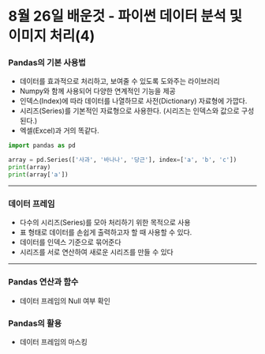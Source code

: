 # 8월 26일 배운것 - 파이썬 데이터 분석 및 이미지 처리(4)


### Pandas의 기본 사용법

- 데이터를 효과적으로 처리하고, 보여줄 수 있도록 도와주는 라이브러리
- Numpy와 함께 사용되어 다양한 연계적인 기능을 제공
- 인덱스(Index)에 따라 데이터를 나열하므로 사전(Dictionary) 자료형에 가깝다.
- 시리즈(Series)를 기본적인 자료형으로 사용한다. (시리즈는 인덱스와 값으로 구성된다.)
- 엑셀(Excel)과 거의 똑같다.

```python
import pandas as pd

array = pd.Series(['사과', '바나나', '당근'], index=['a', 'b', 'c'])
print(array)
print(array['a'])
```

---

### 데이터 프레임

- 다수의 시리즈(Series)를 모아 처리하기 위한 목적으로 사용
- 표 형태로 데이터를 손쉽게 출력하고자 할 때 사용할 수 있다.
- 데이터를 인덱스 기준으로 묶어준다
- 시리즈를 서로 연산하여 새로운 시리즈를 만들 수 있다

---

### Pandas 연산과 함수

- 데이터 프레임의 Null 여부 확인

### Pandas의 활용

- 데이터 프레임의 마스킹
